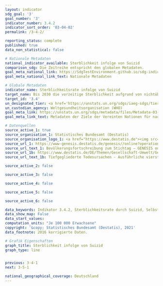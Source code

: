 ```yaml
---
layout: indicator
sdg_goal: '3'
goal_number: '3'
indicator_number: 3.4.2
indicator_sort_order: '03-04-02'
permalink: /3-4-2/

reporting_status: complete
published: true
data_non_statistical: false

# Nationale Metadaten
national_indicator_available: Sterblichkeit infolge von Suizid
comparison_sdg: Die Zeitreihe entspricht den globalen Metadaten.
goal_meta_national_link: https://SdgTestEnvironment.github.io/sdg-indicators/public/MetaDe/3.4.2.pdf
goal_meta_national_link_text: Nationale Metadaten

# Globale Metadaten
indicator_name: Sterblichkeitsrate infolge von Suizid
target_name: Bis 2030 die vorzeitige Sterblichkeit aufgrund von nichtübertragbaren Krankheiten durch Prävention und Behandlung um ein Drittel senken und die psychische Gesundheit und das Wohlergehen fördern
target_id: '3.4'
un_designated_tier: <a href='https://unstats.un.org/sdgs/iaeg-sdgs/tier-classification/' title='Klicken Sie hier um weitere Informationen zur UN-Tier-Klassifikation zu erhalten.'>Tier I</a>
un_custodian_agency: Weltgesundheitsorganisation (WHO)
goal_meta_link: https://unstats.un.org/sdgs/metadata/files/Metadata-03-04-02.pdf
goal_meta_link_text: Metadaten der Ziele der Vereinten Nationen für nachhaltige Entwicklung

# Datenquellen
source_active_1: true
source_organisation_1: Statistisches Bundesamt (Destatis)
source_organisation_logo_1: <a href="https://www.destatis.de"><img src="https://g205sdgs.github.io/sdg-indicators/public/OrgImgDe/destatis.png" alt="Logo destatis" style="height:60px; width:148px"/></a>
source_url_1: https://www-genesis.destatis.de/genesis//online?operation=table&code=12411-0003&bypass=true&language=de
source_url_text_1: Bevölkerungsfortschreibung zum Stichtag – GENESIS online 12411-0003
source_url_1b: https://www.destatis.de/DE/Themen/Gesellschaft-Umwelt/Gesundheit/Todesursachen/_inhalt.html#sprg234240
source_url_text_1b: Tiefgegliederte Todesursachen - Ausführliche vierstellige ICD10-Klassifikation

source_active_2: false

source_active_3: false

source_active_4: false

source_active_5: false

source_active_6: false

data_keywords: Indikator 3.4.2, Sterblichkeitsrate durch Suizid, Selbstmord, Weltgesundheitsorganisation (WHO)
data_show_map: False
data_start_values: 
computation_units: "Je 100 000 Erwachsene"
copyright: '&copy; Statistisches Bundesamt (Destatis), 2021'
data_footnote: 2016 korrigierte Daten.

# Grafik Eigenschaften
graph_title: Sterblichkeit infolge von Suizid
graph_type: line


previous: 3-4-1
next: 3-5-1

national_geographical_coverage: Deutschland
---
```


<span></span>